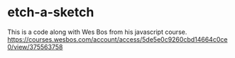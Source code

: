 # etch-a-sketch
This is a code along with Wes Bos from his javascript course.
https://courses.wesbos.com/account/access/5de5e0c9260cbd14664c0ce0/view/375563758
